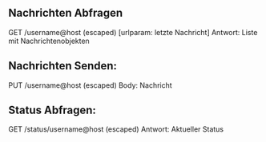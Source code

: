 ## Nachrichten Abfragen
GET /username@host (escaped) [urlparam: letzte Nachricht]
Antwort: Liste mit Nachrichtenobjekten

## Nachrichten Senden:
PUT /username@host (escaped)
Body: Nachricht

## Status Abfragen: 
GET /status/username@host (escaped)
Antwort: Aktueller Status

